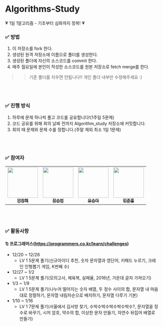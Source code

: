 # Algorithms-Study
💗 1일 1알고리즘 - 기초부터 심화까지 정복! 💗

### ✅ 방법
1. 이 저장소를 fork 한다.
2. 생성된 원격 저장소에 이름으로 폴더를 생성한다.
3. 생성된 폴더에 자신의 소스코드를 commit 한다.
4. 매주 월요일에 본인이 작성한 소스코드를 원본 저장소로 fetch merge를 한다.

>> 기존 폴더를 지우면 안됩니다!! 개인 폴더 내부만 수정해주세요 :)

<br />
<br />

### ✅ 진행 방식
1. 하루에 문제 하나씩 풀고 코드를 공유합니다!(1주일 5문제)
2. 코드 공유를 위해 회의 날짜 전까지 Algorithm_study 저장소에 커밋합니다.
3. 회의 때 문제와 문제 수를 정합니다.(주말 제외 최소 1일 1문제)

<br />
<br />

### ✅ 참여자
<table>
  <tr>
    <td align="center">
      <a href="https://github.com/Hyeok95">
        <img src="https://avatars.githubusercontent.com/u/78522684?s=400&u=53dff2ad4825bca5f4db84a63d3be8af5372f66d&v=4" width="100px;" alt=""/><br />
          <sub><b>안창혁</b></sub>
      </a><br />
    </td>
    <td align="center">
      <a href="https://github.com/seungbeom1010">
        <img src="https://avatars.githubusercontent.com/u/93919347?v=4" width="100px;" alt=""/><br />
          <sub><b>장승범</b></sub>
      </a><br />
    </td>
    <td align="center">
      <a href="https://github.com/yooseung20">
        <img src="https://avatars.githubusercontent.com/u/93904773?v=4" width="100px;" alt=""/><br />
          <sub><b>유승아</b></sub>
      </a><br />
    </td>
    <td align="center">
      <a href="https://github.com/alswnsghd1234">
        <img src="https://avatars.githubusercontent.com/u/93077011?v=4" width="100px;" alt=""/><br />
          <sub><b>민준홍</b></sub>
      </a><br />
  <tr>
</table>

<br />
<br />

### ✅ 활동사항

#### 1) 프로그래머스(https://programmers.co.kr/learn/challenges)
  * 12/20 ~ 12/26
    * LV 1 5문제 풀기(신규아이디 추천, 숫자 문자열과 영단어, 키패드 누르기, 크레인 인형뽑기 게임, K번째 수)
  * 12/27 ~ 1/2
    * LV 1 5문제 풀기(모의고사, 체육복, 실패율, 2016년, 가운데 글자 가져오기)
  * 1/3 ~ 1/9
    * LV 1 5문제 풀기(나누어 떨어지는 숫자 배열, 두 정수 사이의 합, 문자열 내 마음대로 정렬하기, 문자열 내림차순으로 배치하기, 문자열 다루기 기본)
  * 1/10 ~ 1/16
    * LV 1 7문제 풀기(서울에서 김서방 찾기, 수박수박수박수박수박수?, 문자열을 정수로 바꾸기, 시저 암호, 약수의 합, 이상한 문자 만들기, 자연수 뒤집어 배열로 만들기)

<br />
<br />

